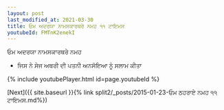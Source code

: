 ```yaml
---
layout: post
last_modified_at: 2021-03-30
title: ਓਮ ਅਦਰਯਾ ਨਾਮਸਕਾਰਥਰੇ ਨਮਹ ੧੧ ਟਾਇਮਸ
youtubeId: FMTnK2enekI
---
```

 
 
 ਓਮ ਅਦਰਯਾ ਨਾਮਸਕਾਰਥਰੇ ਨਮਹ  
 
 -  ਜਿਸ ਨੇ ਸੇਜ ਅਥਰੀ ਦੀ ਪਤਨੀ ਅਨਸੋਇਆ ਨੂੰ ਸਲਾਮ ਕੀਤਾ 
 
  
 
  
 
 
 
 
 
 


{% include youtubePlayer.html id=page.youtubeId %}
 
[Next]({{ site.baseurl }}{% link  split2/_posts/2015-01-23-ਓਮ ਠਹਰਾਏ ਨਮਹ ੧੧ ਟਾਇਮਸ.md%})
 
